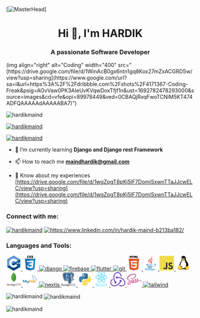 [![MasterHead](https://drive.google.com/file/d/1D034zDPIPWozxg8Lj2ixxRGHQ8VlKZ1E/view?usp=sharing)]
<h1 align="center">Hi 👋, I'm HARDIK</h1>
<h3 align="center">A passionate Software Developer</h3>
(img align="right" alt="Coding" width="400" src="[https://drive.google.com/file/d/1WinAcB0gx6ntn1gq8Kox27mZxACGRD5w/view?usp=sharing](https://www.google.com/url?sa=i&url=https%3A%2F%2Fdribbble.com%2Fshots%2F4171367-Coding-Freak&psig=AOvVaw0PK3AIeUvKVqwDoxTfjf1n&ust=1692782478293000&source=images&cd=vfe&opi=89978449&ved=0CBAQjRxqFwoTCNiM5KT474ADFQAAAAAdAAAAABA7)")

<p align="left"> <img src="https://komarev.com/ghpvc/?username=hardikmaind&label=Profile%20views&color=0e75b6&style=flat" alt="hardikmaind" /> </p>

<p align="left"> <a href="https://github.com/ryo-ma/github-profile-trophy"><img src="https://github-profile-trophy.vercel.app/?username=hardikmaind" alt="hardikmaind" /></a> </p>

<p align="left"> <a href="https://twitter.com/hardikmaind" target="blank"><img src="https://img.shields.io/twitter/follow/hardikmaind?logo=twitter&style=for-the-badge" alt="hardikmaind" /></a> </p>

- 🌱 I’m currently learning **Django and Django rest Framework**

- 📫 How to reach me **maindhardik@gmail.com**

- 📄 Know about my experiences [https://drive.google.com/file/d/1wgZpgT8pKj5lF7DomiSxwnTTaJJcwELC/view?usp=sharing](https://drive.google.com/file/d/1wgZpgT8pKj5lF7DomiSxwnTTaJJcwELC/view?usp=sharing)

<h3 align="left">Connect with me:</h3>
<p align="left">
<a href="https://twitter.com/hardikmaind" target="blank"><img align="center" src="https://raw.githubusercontent.com/rahuldkjain/github-profile-readme-generator/master/src/images/icons/Social/twitter.svg" alt="hardikmaind" height="30" width="40" /></a>
<a href="https://linkedin.com/in/https://www.linkedin.com/in/hardik-maind-b213ba182/" target="blank"><img align="center" src="https://raw.githubusercontent.com/rahuldkjain/github-profile-readme-generator/master/src/images/icons/Social/linked-in-alt.svg" alt="https://www.linkedin.com/in/hardik-maind-b213ba182/" height="30" width="40" /></a>
</p>

<h3 align="left">Languages and Tools:</h3>
<p align="left"> <a href="https://www.w3schools.com/cpp/" target="_blank" rel="noreferrer"> <img src="https://raw.githubusercontent.com/devicons/devicon/master/icons/cplusplus/cplusplus-original.svg" alt="cplusplus" width="40" height="40"/> </a> <a href="https://www.w3schools.com/css/" target="_blank" rel="noreferrer"> <img src="https://raw.githubusercontent.com/devicons/devicon/master/icons/css3/css3-original-wordmark.svg" alt="css3" width="40" height="40"/> </a> <a href="https://www.djangoproject.com/" target="_blank" rel="noreferrer"> <img src="https://cdn.worldvectorlogo.com/logos/django.svg" alt="django" width="40" height="40"/> </a> <a href="https://firebase.google.com/" target="_blank" rel="noreferrer"> <img src="https://www.vectorlogo.zone/logos/firebase/firebase-icon.svg" alt="firebase" width="40" height="40"/> </a> <a href="https://flutter.dev" target="_blank" rel="noreferrer"> <img src="https://www.vectorlogo.zone/logos/flutterio/flutterio-icon.svg" alt="flutter" width="40" height="40"/> </a> <a href="https://git-scm.com/" target="_blank" rel="noreferrer"> <img src="https://www.vectorlogo.zone/logos/git-scm/git-scm-icon.svg" alt="git" width="40" height="40"/> </a> <a href="https://www.w3.org/html/" target="_blank" rel="noreferrer"> <img src="https://raw.githubusercontent.com/devicons/devicon/master/icons/html5/html5-original-wordmark.svg" alt="html5" width="40" height="40"/> </a> <a href="https://www.java.com" target="_blank" rel="noreferrer"> <img src="https://raw.githubusercontent.com/devicons/devicon/master/icons/java/java-original.svg" alt="java" width="40" height="40"/> </a> <a href="https://developer.mozilla.org/en-US/docs/Web/JavaScript" target="_blank" rel="noreferrer"> <img src="https://raw.githubusercontent.com/devicons/devicon/master/icons/javascript/javascript-original.svg" alt="javascript" width="40" height="40"/> </a> <a href="https://www.linux.org/" target="_blank" rel="noreferrer"> <img src="https://raw.githubusercontent.com/devicons/devicon/master/icons/linux/linux-original.svg" alt="linux" width="40" height="40"/> </a> <a href="https://www.mongodb.com/" target="_blank" rel="noreferrer"> <img src="https://raw.githubusercontent.com/devicons/devicon/master/icons/mongodb/mongodb-original-wordmark.svg" alt="mongodb" width="40" height="40"/> </a> <a href="https://www.mysql.com/" target="_blank" rel="noreferrer"> <img src="https://raw.githubusercontent.com/devicons/devicon/master/icons/mysql/mysql-original-wordmark.svg" alt="mysql" width="40" height="40"/> </a> <a href="https://nextjs.org/" target="_blank" rel="noreferrer"> <img src="https://cdn.worldvectorlogo.com/logos/nextjs-2.svg" alt="nextjs" width="40" height="40"/> </a> <a href="https://www.postgresql.org" target="_blank" rel="noreferrer"> <img src="https://raw.githubusercontent.com/devicons/devicon/master/icons/postgresql/postgresql-original-wordmark.svg" alt="postgresql" width="40" height="40"/> </a> <a href="https://www.python.org" target="_blank" rel="noreferrer"> <img src="https://raw.githubusercontent.com/devicons/devicon/master/icons/python/python-original.svg" alt="python" width="40" height="40"/> </a> <a href="https://reactjs.org/" target="_blank" rel="noreferrer"> <img src="https://raw.githubusercontent.com/devicons/devicon/master/icons/react/react-original-wordmark.svg" alt="react" width="40" height="40"/> </a> <a href="https://redux.js.org" target="_blank" rel="noreferrer"> <img src="https://raw.githubusercontent.com/devicons/devicon/master/icons/redux/redux-original.svg" alt="redux" width="40" height="40"/> </a> <a href="https://sass-lang.com" target="_blank" rel="noreferrer"> <img src="https://raw.githubusercontent.com/devicons/devicon/master/icons/sass/sass-original.svg" alt="sass" width="40" height="40"/> </a> <a href="https://tailwindcss.com/" target="_blank" rel="noreferrer"> <img src="https://www.vectorlogo.zone/logos/tailwindcss/tailwindcss-icon.svg" alt="tailwind" width="40" height="40"/> </a> </p>

<p><img align="left" src="https://github-readme-stats.vercel.app/api/top-langs?username=hardikmaind&show_icons=true&locale=en&layout=compact" alt="hardikmaind" /></p>

<p>&nbsp;<img align="center" src="https://github-readme-stats.vercel.app/api?username=hardikmaind&show_icons=true&locale=en" alt="hardikmaind" /></p>

<p><img align="center" src="https://github-readme-streak-stats.herokuapp.com/?user=hardikmaind&" alt="hardikmaind" /></p>
